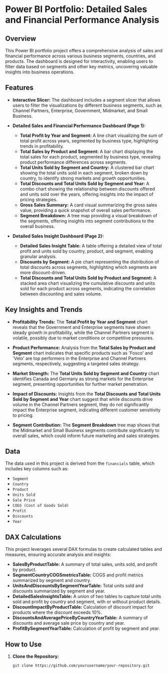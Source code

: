 # Power BI Portfolio: Detailed Sales and Financial Performance Analysis

## Overview

This Power BI portfolio project offers a comprehensive analysis of sales and financial performance across various business segments, countries, and products. The dashboard is designed for interactivity, enabling users to filter data based on segments and other key metrics, uncovering valuable insights into business operations.

## Features

- **Interactive Slicer:** The dashboard includes a segment slicer that allows users to filter the visualizations by different business segments, such as Channel Partners, Enterprise, Government, Midmarket, and Small Business.
  
- **Detailed Sales and Financial Performance Dashboard (Page 1):**
  - **Total Profit by Year and Segment:** A line chart visualizing the sum of total profit across years, segmented by business type, highlighting trends in profitability.
  - **Total Sales by Product and Segment:** A bar chart displaying the total sales for each product, segmented by business type, revealing product performance differences across segments.
  - **Total Units Sold by Segment and Country:** A clustered bar chart showing the total units sold in each segment, broken down by country, to identify strong markets and growth opportunities.
  - **Total Discounts and Total Units Sold by Segment and Year:** A combo chart showing the relationship between discounts offered and units sold over the years, offering insights into the impact of pricing strategies.
  - **Gross Sales Summary:** A card visual summarizing the gross sales value, providing a quick snapshot of overall sales performance.
  - **Segment Breakdown:** A tree map providing a visual breakdown of the segments, offering insights into segment contributions to the overall business.

- **Detailed Sales Insight Dashboard (Page 2):**
  - **Detailed Sales Insight Table:** A table offering a detailed view of total profit and units sold by country, product, and segment, enabling granular analysis.
  - **Discounts by Segment:** A pie chart representing the distribution of total discounts across segments, highlighting which segments are more discount-driven.
  - **Total Discounts and Total Units Sold by Product and Segment:** A stacked area chart visualizing the cumulative discounts and units sold for each product across segments, indicating the correlation between discounting and sales volume.

## Key Insights and Trends

- **Profitability Trends:** The **Total Profit by Year and Segment** chart reveals that the Government and Enterprise segments have shown steady growth in profitability, while the Channel Partners segment is volatile, possibly due to market conditions or competitive pressures.

- **Product Performance:** Analysis from the **Total Sales by Product and Segment** chart indicates that specific products such as 'Fosco' and 'Velo' are top performers in the Enterprise and Channel Partners segments, respectively, suggesting a targeted sales strategy.

- **Market Strength:** The **Total Units Sold by Segment and Country** chart identifies Canada and Germany as strong markets for the Enterprise segment, presenting opportunities for further market penetration.

- **Impact of Discounts:** Insights from the **Total Discounts and Total Units Sold by Segment and Year** chart suggest that while discounts drive volume in the Channel Partners segment, they do not significantly impact the Enterprise segment, indicating different customer sensitivity to pricing.

- **Segment Contribution:** The **Segment Breakdown** tree map shows that the Midmarket and Small Business segments contribute significantly to overall sales, which could inform future marketing and sales strategies.

## Data

The data used in this project is derived from the `financials` table, which includes key columns such as:

- `Segment`
- `Country`
- `Product`
- `Units Sold`
- `Sale Price`
- `COGS (Cost of Goods Sold)`
- `Profit`
- `Discounts`
- `Year`

## DAX Calculations

This project leverages several DAX formulas to create calculated tables and measures, ensuring accurate analysis and insights:

- **SalesByProductTable:** A summary of total sales, units sold, and profit by product.
- **SegmentCountryCOGSmetricsTable:** COGS and profit metrics summarized by segment and country.
- **UnitsAndDiscountsBySegmentYearTable:** Total units sold and discounts summarized by segment and year.
- **DetailedSalesInsightsTable:** A union of two tables to capture total units sold and profit by country and segment, with or without product details.
- **DiscountImpactByProductTable:** Calculation of discount impact for products where the discount exceeds 10%.
- **DiscountsAndAveragePriceByCountryYearTable:** A summary of discounts and average sale price by country and year.
- **ProfitBySegmentYearTable:** Calculation of profit by segment and year.

## How to Use

1. **Clone the Repository:**
   ```bash
   git clone https://github.com/yourusername/your-repository.git
